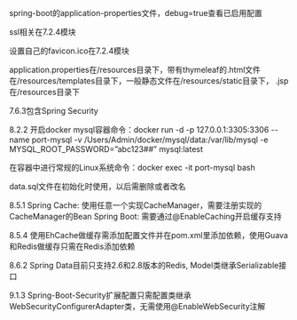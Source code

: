 spring-boot的application-properties文件，debug=true查看已启用配置

ssl相关在7.2.4模块

设置自己的favicon.ico在7.2.4模块

application.properties在/resources目录下，带有thymeleaf的.html文件在/resources/templates目录下，一般静态文件在/resources/static目录下，
.jsp在/resources目录下

7.6.3包含Spring Security

8.2.2
开启docker mysql容器命令：docker run -d -p 127.0.0.1:3305:3306 --name port-mysql -v /Users/Admin/docker/mysql/data:/var/lib/mysql -e MYSQL_ROOT_PASSWORD=”abc123##” mysql:latest

在容器中进行常规的Linux系统命令：docker exec -it port-mysql bash

data.sql文件在初始化时使用，以后需删除或者改名

8.5.1
Spring Cache: 使用任意一个实现CacheManager，需要注册实现的CacheManager的Bean
Spring Boot: 需要通过@EnableCaching开启缓存支持

8.5.4
使用EhCache做缓存需添加配置文件并在pom.xml里添加依赖，使用Guava和Redis做缓存只需在Redis添加依赖

8.6.2
Spring Data目前只支持2.6和2.8版本的Redis, Model类继承Serializable接口

9.1.3
Spring-Boot-Security扩展配置只需配置类继承WebSecurityConfigurerAdapter类，无需使用@EnableWebSecurity注解